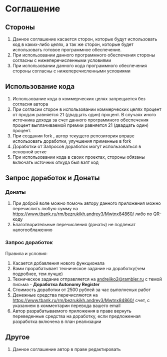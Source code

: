 # Соглашение
## Стороны
1. Данное соглашение касается сторон, которые будут использовать код в каких-либо целях, а так же сторон, которые будет использовать 
готовое программное обеспечение.
2. При использовании данного программного обеспечения стороны согласны с нижеперечисленными условиями
3. При использовании данного кода программного обеспечения стороны согласны с нижеперечисленными условиями

## Использование кода
1. Использование кода в коммерческих целях запрещается без согласия автора
2. При согласии сторон в использовании коммерческих целях процент от продаж равняется 21 (двадцать один) процент. В случаях иного источника дохода за счет данного программного обеспечения процент выплачиваемой премии равняется 21 (двадцать один) процент.
3. При создании fork , автор текущего репозитория вправе использовать доработки, улучшения применные в fork
4. Доработки от Запросов доработок могут использоваться в основной ветке
5. При использовании кода в своих проектах, стороны обязаны включать источник откуда был взят код

## Запрос доработок и Донаты
### Донаты
1. При доброй воле можно помочь автору данного приложения можно перечислить любую сумму на https://www.tbank.ru/rm/bezrukikh.andrey3/Mwtnx84860/
либо по QR-коду
2. Благотворительные перечисления (донаты) не подлежат налогооблажению

### Запрос доработок
Правила и условия:
1. Касается добавления нового функционала
2. Вами прорабатывает техническое задание на доработку(чем подробнее, тем лучше)
3. Техническое задание отправляется на <a href="mailto:andreiiko2@rambler.ru">andreiiko2@rambler.ru</a> с темой письма - **Доработка Autonomy Register**
4. Стоимость доработки от 2500 рублей за час выполненых работ
5. Денежные средства перечисляются на https://www.tbank.ru/rm/bezrukikh.andrey3/Mwtnx84860/ счет, с указанием в комментарии перевода вашего email
6. Автор разрабатываемого приложения в праве вернуть переведенные средства на доработку, если предложенная разработка включена в план реализации

## Другое
1. Данное соглашение автор в праве редактировать